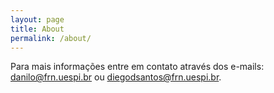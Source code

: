 ```yaml
---
layout: page
title: About
permalink: /about/
---
```



Para mais informações entre em contato através dos e-mails: danilo@frn.uespi.br ou diegodsantos@frn.uespi.br.
